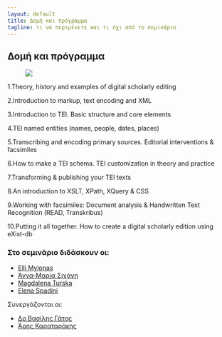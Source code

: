 ```yaml
---
layout: default
title: Δομή και πρόγραμμα 
tagline: τι να περιμένετε και τι όχι από το σεμινάριο
---
```


## Δομή και πρόγραμμα 

<figure> <img src="../images/programme.png"/> 
</figure>

1.Theory, history and examples of digital scholarly editing 

2.Introduction to markup, text encoding and XML
 
3.Introduction to TEI. Basic structure and core elements

4.TEI named entities (names, people, dates, places)

5.Transcribing and encoding primary sources.  Editorial interventions 
& facsimiles

6.How to make a TEI schema. TEI customization in theory and practice 

7.Transforming & publishing your TEI texts 

8.An introduction to XSLT, XPath, XQuery & CSS

9.Working with facsimiles: Document analysis & Handwritten Text Recognition (READ, Transkribus)

10.Putting it all together. How to create a digital scholarly edition using eXist-db 

 
### Στο σεμινάριο διδάσκουν οι:

* <a href="https://library.brown.edu/cds/elli-mylonas/">Εlli Mylonas</a>
* <a href="https://www.huygens.knaw.nl/sichani-anna-maria/">Άννα-Μαρία Σιχάνη</a>
* <a href="">Magdalena Turska</a>
* <a href="https://www.huygens.knaw.nl/elena-spadini/">Elena Spadini</a>
 
  
Συνεργάζονται οι: 

* <a href="http://www.iit.demokritos.gr/~bgat/">Δρ Βασίλης Γάτος</a>
* <a href="http://www.vivl.io">Άρης Καραταράκης</a>	     
	 

